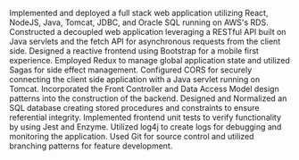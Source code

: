 Implemented and deployed a full stack web application utilizing React, NodeJS, Java, Tomcat, JDBC, and Oracle SQL running on AWS's RDS.
Constructed a decoupled web application leveraging a RESTful API built on Java servlets and the fetch API for asynchronous requests from the client side.
Designed a reactive frontend using Bootstrap for a mobile first experience.
Employed Redux to manage global application state and utilized Sagas for side effect management.
Configured CORS for securely connecting the client side application with a Java servlet running on Tomcat.
Incorporated the Front Controller and Data Access Model design patterns into the construction of the backend.
Designed and Normalized an SQL database creating stored procedures and constraints to ensure referential integrity. 
Implemented frontend unit tests to verify functionality by using Jest and Enzyme.
Utilized log4j to create logs for debugging and monitoring the application.
Used Git for source control and utilized branching patterns for feature development. 